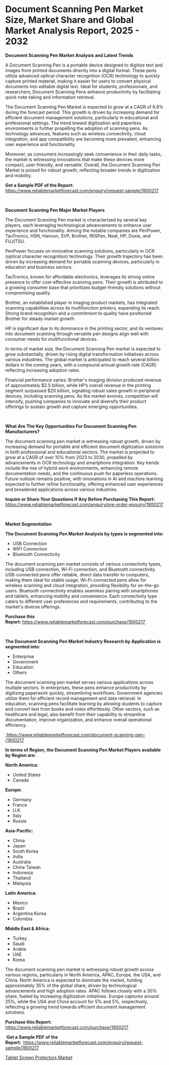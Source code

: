 <p><h1>Document Scanning Pen Market Size, Market Share and Global Market Analysis Report, 2025 - 2032</h1></p><p><strong>Document Scanning Pen Market Analysis and Latest Trends</strong></p>
<p><p>A Document Scanning Pen is a portable device designed to digitize text and images from printed documents directly into a digital format. These pens utilize advanced optical character recognition (OCR) technology to quickly capture printed material, making it easier for users to convert physical documents into editable digital text. Ideal for students, professionals, and researchers, Document Scanning Pens enhance productivity by facilitating quick note-taking and information retrieval.</p><p>The Document Scanning Pen Market is expected to grow at a CAGR of 6.8% during the forecast period. This growth is driven by increasing demand for efficient document management solutions, particularly in educational and professional settings. The trend toward digitization and paperless environments is further propelling the adoption of scanning pens. As technology advances, features such as wireless connectivity, cloud integration, and app compatibility are becoming more prevalent, enhancing user experience and functionality. </p><p>Moreover, as consumers increasingly seek convenience in their daily tasks, the market is witnessing innovations that make these devices more compact, user-friendly, and versatile. Overall, the Document Scanning Pen Market is poised for robust growth, reflecting broader trends in digitization and mobility.</p></p>
<p><strong>Get a Sample PDF of the Report:&nbsp;</strong> <a href="https://www.reliablemarketforecast.com/enquiry/request-sample/1900217?utm_campaign=1840&utm_medium=2&utm_source=Github&utm_content=ia&utm_term=09022025&utm_id=document-scanning-pen">https://www.reliablemarketforecast.com/enquiry/request-sample/1900217</a></p>
<p>&nbsp;</p>
<p><strong>Document Scanning Pen Major Market Players</strong></p>
<p><p>The Document Scanning Pen market is characterized by several key players, each leveraging technological advancements to enhance user experience and functionality. Among the notable companies are PenPower, TaoTronics, HSN, Hanvon, SVP, Brother, IRISPen, Neat, HP, Doxie, and FUJITSU.</p><p>PenPower focuses on innovative scanning solutions, particularly in OCR (optical character recognition) technology. Their growth trajectory has been driven by increasing demand for portable scanning devices, particularly in education and business sectors. </p><p>TaoTronics, known for affordable electronics, leverages its strong online presence to offer cost-effective scanning pens. Their growth is attributed to a growing consumer base that prioritizes budget-friendly solutions without compromising quality.</p><p>Brother, an established player in imaging product markets, has integrated scanning capabilities across its multifunction printers, expanding its reach. Strong brand recognition and a commitment to quality have positioned Brother for steady market growth. </p><p>HP is significant due to its dominance in the printing sector, and its ventures into document scanning through versatile pen designs align well with consumer needs for multifunctional devices. </p><p>In terms of market size, the Document Scanning Pen market is expected to grow substantially, driven by rising digital transformation initiatives across various industries. The global market is anticipated to reach several billion dollars in the coming years, with a compound annual growth rate (CAGR) reflecting increasing adoption rates.</p><p>Financial performance varies: Brother's imaging division produced revenue of approximately $2.5 billion, while HP’s overall revenue in the printing segment surpassed $20 billion, signaling robust sales growth in peripheral devices, including scanning pens. As the market evolves, competition will intensify, pushing companies to innovate and diversify their product offerings to sustain growth and capture emerging opportunities.</p></p>
<p>&nbsp;</p>
<p><strong>What Are The Key Opportunities For Document Scanning Pen Manufacturers?</strong></p>
<p><p>The document scanning pen market is witnessing robust growth, driven by increasing demand for portable and efficient document digitization solutions in both professional and educational sectors. The market is projected to grow at a CAGR of over 10% from 2023 to 2030, propelled by advancements in OCR technology and smartphone integration. Key trends include the rise of hybrid work environments, enhancing remote documentation needs, and the continuous push for paperless operations. Future outlook remains positive, with innovations in AI and machine learning expected to further refine functionality, offering enhanced user experiences and broadened applications across various industries.</p></p>
<p><strong>Inquire or Share Your Questions If Any Before Purchasing This Report:</strong> <a href="https://www.reliablemarketforecast.com/enquiry/pre-order-enquiry/1900217?utm_campaign=1840&utm_medium=2&utm_source=Github&utm_content=ia&utm_term=09022025&utm_id=document-scanning-pen">https://www.reliablemarketforecast.com/enquiry/pre-order-enquiry/1900217</a></p>
<p>&nbsp;</p>
<p><strong>Market Segmentation</strong></p>
<p><strong>The Document Scanning Pen Market Analysis by types is segmented into:</strong></p>
<p><ul><li>USB Connection</li><li>WIFI Connection</li><li>Bluetooth Connectivity</li></ul></p>
<p><p>The document scanning pen market consists of various connectivity types, including USB connection, Wi-Fi connection, and Bluetooth connectivity. USB-connected pens offer reliable, direct data transfer to computers, making them ideal for stable usage. Wi-Fi-connected pens allow for wireless scanning and cloud integration, providing flexibility for on-the-go users. Bluetooth connectivity enables seamless pairing with smartphones and tablets, enhancing mobility and convenience. Each connectivity type caters to different user preferences and requirements, contributing to the market's diverse offerings.</p></p>
<p><strong>Purchase this Report:&nbsp;</strong><a href="https://www.reliablemarketforecast.com/purchase/1900217?utm_campaign=1840&utm_medium=2&utm_source=Github&utm_content=ia&utm_term=09022025&utm_id=document-scanning-pen">https://www.reliablemarketforecast.com/purchase/1900217</a></p>
<p>&nbsp;</p>
<p><strong>The Document Scanning Pen Market Industry Research by Application is segmented into:</strong></p>
<p><ul><li>Enterprise</li><li>Government</li><li>Education</li><li>Others</li></ul></p>
<p><p>The document scanning pen market serves various applications across multiple sectors. In enterprises, these pens enhance productivity by digitizing paperwork quickly, streamlining workflows. Government agencies utilize them for efficient record management and data retrieval. In education, scanning pens facilitate learning by allowing students to capture and convert text from books and notes effortlessly. Other sectors, such as healthcare and legal, also benefit from their capability to streamline documentation, improve organization, and enhance overall operational efficiency.</p></p>
<p><a href="https://www.reliablemarketforecast.com/document-scanning-pen-r1900217?utm_campaign=1840&utm_medium=2&utm_source=Github&utm_content=ia&utm_term=09022025&utm_id=document-scanning-pen">&nbsp;https://www.reliablemarketforecast.com/document-scanning-pen-r1900217</a></p>
<p><strong>In terms of Region, the Document Scanning Pen Market Players available by Region are:</strong></p>
<p>
    <p> <strong> North America: </strong>
        <ul>
            <li>United States</li>
            <li>Canada</li>
        </ul>
        </p> 
    <p> <strong> Europe: </strong>
        <ul>
            <li>Germany</li>
            <li>France</li>
            <li>U.K.</li>
            <li>Italy</li>
            <li>Russia</li>
        </ul>
        </p> 
    <p> <strong> Asia-Pacific: </strong>
        <ul>
            <li>China</li>
            <li>Japan</li>
            <li>South Korea</li>
            <li>India</li>
            <li>Australia</li>
            <li>China Taiwan</li>
            <li>Indonesia</li>
            <li>Thailand</li>
            <li>Malaysia</li>
        </ul>
        </p> 
    <p> <strong> Latin America: </strong>
        <ul>
            <li>Mexico</li>
            <li>Brazil</li>
            <li>Argentina Korea</li>
            <li>Colombia</li>
        </ul>
        </p> 
    <p> <strong> Middle East & Africa: </strong>
        <ul>
            <li>Turkey</li>
            <li>Saudi</li>
            <li>Arabia</li>
            <li>UAE</li>
            <li>Korea</li>
        </ul>
    </p>
    </p>
<p><p>The document scanning pen market is witnessing robust growth across various regions, particularly in North America, APAC, Europe, the USA, and China. North America is expected to dominate the market, holding approximately 35% of the global share, driven by technological advancements and high adoption rates. APAC follows closely with a 30% share, fueled by increasing digitization initiatives. Europe captures around 25%, while the USA and China account for 5% and 5%, respectively, reflecting a growing trend towards efficient document management solutions.</p></p>
<p><strong>Purchase this Report: </strong><a href="https://www.reliablemarketforecast.com/purchase/1900217?utm_campaign=1840&utm_medium=2&utm_source=Github&utm_content=ia&utm_term=09022025&utm_id=document-scanning-pen">https://www.reliablemarketforecast.com/purchase/1900217</a></p>
<p>&nbsp;<strong>Get a Sample PDF of the Report:&nbsp;&nbsp;</strong><a href="https://www.reliablemarketforecast.com/enquiry/request-sample/1900217?utm_campaign=1840&utm_medium=2&utm_source=Github&utm_content=ia&utm_term=09022025&utm_id=document-scanning-pen">https://www.reliablemarketforecast.com/enquiry/request-sample/1900217</a></p>
<p><strong></strong></p>
<p><p><a href="https://github.com/vimar16th/Market-Research-Report-List-7/blob/main/tablet-screen-protectors-market.md?utm_campaign=1840&utm_medium=2&utm_source=Github&utm_content=ia&utm_term=09022025&utm_id=document-scanning-pen">Tablet Screen Protectors Market</a></p></p>